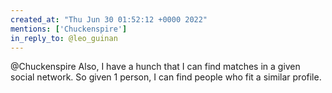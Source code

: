 ```yaml
---
created_at: "Thu Jun 30 01:52:12 +0000 2022"
mentions: ['Chuckenspire']
in_reply_to: @leo_guinan
---
```


@Chuckenspire Also, I have a hunch that I can find matches in a given social network. So given 1 person, I can find people who fit a similar profile.